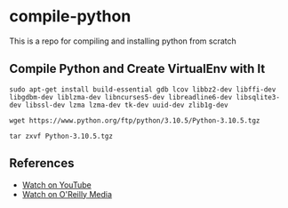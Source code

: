 # compile-python
This is a repo for compiling and installing python from scratch

## Compile Python and Create VirtualEnv with It

`sudo apt-get install build-essential gdb lcov libbz2-dev libffi-dev libgdbm-dev liblzma-dev libncurses5-dev libreadline6-dev libsqlite3-dev libssl-dev lzma lzma-dev tk-dev uuid-dev zlib1g-dev`

`wget https://www.python.org/ftp/python/3.10.5/Python-3.10.5.tgz`

`tar zxvf Python-3.10.5.tgz`

## References

* [Watch on YouTube](https://www.youtube.com/watch?v=gzh329Yzv8E)
* [Watch on O'Reilly Media](https://lnkd.in/eJQhY-t8)
